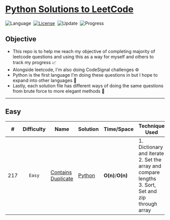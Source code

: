 # [Python Solutions to LeetCode](https://leetcode.com/problemset/all/)

![Language](https://img.shields.io/badge/language-Python%20%20%20-blue.svg)&nbsp;
[![License](https://img.shields.io/badge/license-MIT-blue.svg)](./LICENSE.md)&nbsp;
![Update](https://img.shields.io/badge/update-daily-green.svg)&nbsp;
![Progress](https://img.shields.io/badge/progress-5%20%2F%202147-ff69b4.svg)&nbsp;

## Objective
* This repo is to help me reach my objective of completing majority of leetcode questions and using this as a way for myself and others to track my progress 📈
* Alongside leetcode, I'm also doing CodeSignal challenges ⚙️
* Python is the first language I'm doing these questions in but I hope to expand into other languages 🐍
* Lastly, each solution file has different ways of doing the same questions from brute force to more elegant methods 🔁

---

## Easy

|#|Difficulty|Name|Solution|Time/Space|Technique Used|
|---|:------:|-----|------|------|-----|
|217|`Easy`|[Contains Duplicate](https://leetcode.com/problems/contains-duplicate/)|[Python]()|**O(n)**/**O(n)**|1. Dictionary and iterate <br>2. Set the array and compare lengths<br>3. Sort, Set and zip through array|

<!-- ---|``|[]()|[Python]()|**O()**|**O()**|----Note---| -->
